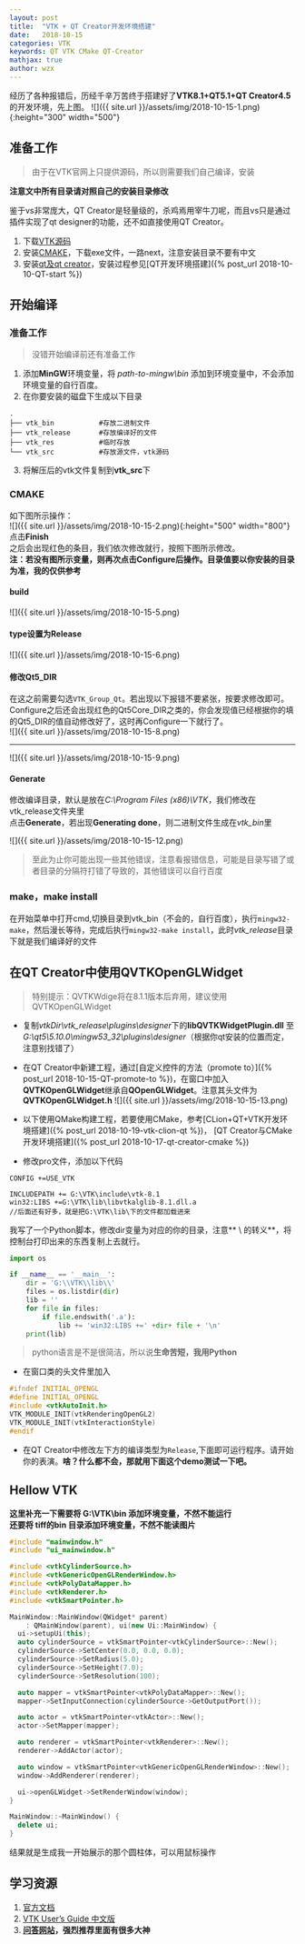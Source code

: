 ```yaml
---
layout: post
title:  "VTK + QT Creator开发环境搭建"
date:   2018-10-15
categories: VTK
keywords: QT VTK CMake QT-Creator
mathjax: true
author: wzx
---
```


经历了各种报错后，历经千辛万苦终于搭建好了**VTK8.1+QT5.1+QT Creator4.5**的开发环境，先上图。
![]({{ site.url }}/assets/img/2018-10-15-1.png){:height="300" width="500"}





## 准备工作
> 由于在VTK官网上只提供源码，所以则需要我们自己编译，安装  

**注意文中所有目录请对照自己的安装目录修改**

鉴于vs非常庞大，QT Creator是轻量级的，杀鸡焉用宰牛刀呢，而且vs只是通过插件实现了qt designer的功能，还不如直接使用QT Creator。
1. 下载[VTK源码](https://www.vtk.org/download/)
2. 安装[CMAKE](https://cmake.org/download/)，下载exe文件，一路next，注意安装目录不要有中文
3. 安装[qt及qt creator](http://download.qt.io/official_releases/qt/)，安装过程参见[QT开发环境搭建]({% post_url 2018-10-10-QT-start %})

## 开始编译

### 准备工作
> 没错开始编译前还有准备工作

1. 添加**MinGW**环境变量，将 *path-to-mingw\bin*
 添加到环境变量中，不会添加环境变量的自行百度。
2. 在你要安装的磁盘下生成以下目录
```
.
├── vtk_bin           #存放二进制文件
├── vtk_release       #存放编译好的文件
├── vtk_res           #临时存放
└── vtk_src           #存放源文件，vtk源码
```
3. 将解压后的vtk文件复制到**vtk_src**下

### CMAKE
如下图所示操作：  
![]({{ site.url }}/assets/img/2018-10-15-2.png){:height="500" width="800"}
点击**Finish**  
之后会出现红色的条目，我们依次修改就行，按照下图所示修改。  
**注：若没有图所示变量，则再次点击Configure后操作。目录值要以你安装的目录为准，我的仅供参考**

#### build
![]({{ site.url }}/assets/img/2018-10-15-5.png)

#### type设置为Release
![]({{ site.url }}/assets/img/2018-10-15-6.png)

#### 修改Qt5_DIR
在这之前需要勾选`VTK_Group_Qt`。若出现以下报错不要紧张，按要求修改即可。Configure之后还会出现红色的Qt5Core_DIR之类的，你会发现值已经根据你的填的Qt5_DIR的值自动修改好了，这时再Configure一下就行了。  
![]({{ site.url }}/assets/img/2018-10-15-8.png)

-------

![]({{ site.url }}/assets/img/2018-10-15-9.png)
#### Generate
修改编译目录，默认是放在*C:\Program Files (x86)\VTK*，我们修改在vtk_release文件夹里  
点击**Generate**，若出现**Generating done**，则二进制文件生成在*vtk_bin*里  

![]({{ site.url }}/assets/img/2018-10-15-12.png)  
> 至此为止你可能出现一些其他错误，注意看报错信息，可能是目录写错了或者目录的分隔符打错了导致的，其他错误可以自行百度

### make，make install
在开始菜单中打开cmd,切换目录到vtk_bin（不会的，自行百度），执行`mingw32-make`，然后漫长等待，完成后执行`mingw32-make install`，此时*vtk_release*目录下就是我们编译好的文件

## 在QT Creator中使用QVTKOpenGLWidget
> 特别提示：QVTKWdige将在8.1.1版本后弃用，建议使用QVTKOpenGLWidget

* 复制*vtkDir\vtk_release\plugins\designer*下的**libQVTKWidgetPlugin.dll**
至*G:\qt5\5.10.0\mingw53_32\plugins\designer*（根据你qt安装的位置而定，注意别找错了）

* 在QT Creator中新建工程，通过[自定义控件的方法（promote to）]({% post_url 2018-10-15-QT-promote-to %})，在窗口中加入**QVTKOpenGLWidget**继承自**QOpenGLWidget**。注意其头文件为**QVTKOpenGLWidget.h**
![]({{ site.url }}/assets/img/2018-10-15-13.png)

* 以下使用QMake构建工程，若要使用CMake，参考[CLion+QT+VTK开发环境搭建]({% post_url 2018-10-19-vtk-clion-qt %})， [QT Creator与CMake开发环境搭建]({% post_url 2018-10-17-qt-creator-cmake %})

* 修改pro文件，添加以下代码

```
CONFIG +=USE_VTK

INCLUDEPATH += G:\VTK\include\vtk-8.1
win32:LIBS +=G:\VTK\lib\libvtkalglib-8.1.dll.a
//后面还有好多，就是把G:\VTK\lib\下的文件都加载进来
```
我写了一个Python脚本，修改dir变量为对应的你的目录，注意** \\ 的转义**，将控制台打印出来的东西复制上去就行。
```python
import os

if __name__ == '__main__':
    dir = 'G:\\VTK\\lib\\'
    files = os.listdir(dir)
    lib = ''
    for file in files:
        if file.endswith('.a'):
            lib += 'win32:LIBS +=' +dir+ file + '\n'
    print(lib)
```
> python语言是不是很简洁，所以说**生命苦短，我用Python**

* 在窗口类的头文件里加入

```c++
#ifndef INITIAL_OPENGL
#define INITIAL_OPENGL
#include <vtkAutoInit.h>
VTK_MODULE_INIT(vtkRenderingOpenGL2)
VTK_MODULE_INIT(vtkInteractionStyle)
#endif
```

* 在QT Creator中修改左下方的编译类型为`Release`,下面即可运行程序。请开始你的表演。**啥？什么都不会，那就用下面这个demo测试一下吧。**

## Hellow VTK
**这里补充一下需要将 G:\VTK\bin 添加环境变量，不然不能运行**  
**还要将 tiff的bin 目录添加环境变量，不然不能读图片**
```c++
#include "mainwindow.h"
#include "ui_mainwindow.h"

#include <vtkCylinderSource.h>
#include <vtkGenericOpenGLRenderWindow.h>
#include <vtkPolyDataMapper.h>
#include <vtkRenderer.h>
#include <vtkSmartPointer.h>

MainWindow::MainWindow(QWidget* parent)
    : QMainWindow(parent), ui(new Ui::MainWindow) {
  ui->setupUi(this);
  auto cylinderSource = vtkSmartPointer<vtkCylinderSource>::New();
  cylinderSource->SetCenter(0.0, 0.0, 0.0);
  cylinderSource->SetRadius(5.0);
  cylinderSource->SetHeight(7.0);
  cylinderSource->SetResolution(100);

  auto mapper = vtkSmartPointer<vtkPolyDataMapper>::New();
  mapper->SetInputConnection(cylinderSource->GetOutputPort());

  auto actor = vtkSmartPointer<vtkActor>::New();
  actor->SetMapper(mapper);

  auto renderer = vtkSmartPointer<vtkRenderer>::New();
  renderer->AddActor(actor);

  auto window = vtkSmartPointer<vtkGenericOpenGLRenderWindow>::New();
  window->AddRenderer(renderer);

  ui->openGLWidget->SetRenderWindow(window);
}

MainWindow::~MainWindow() {
  delete ui;
}
```
结果就是生成我一开始展示的那个圆柱体，可以用鼠标操作

## 学习资源
1. [官方文档](https://www.vtk.org/doc/nightly/html/index.html)
2. [VTK User’s Guide 中文版](https://blog.csdn.net/column/details/vtk-users-guide.html)
3. **[问答网站](http://vtk.1045678.n5.nabble.com/)，强烈推荐里面有很多大神**
